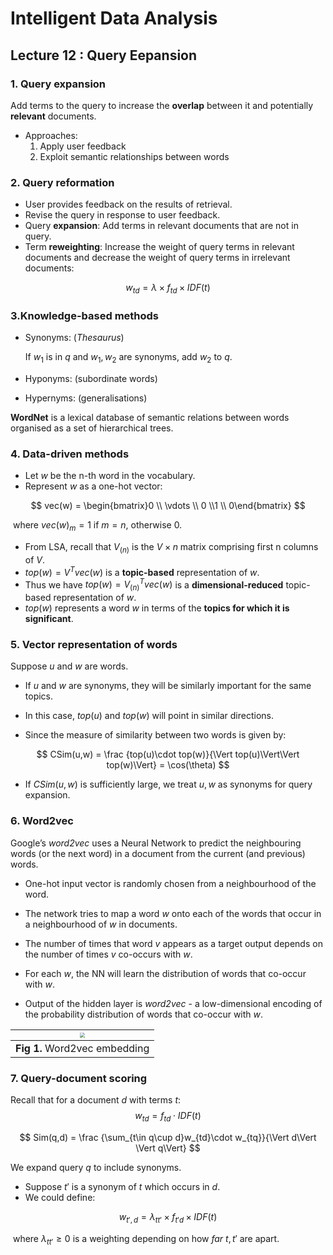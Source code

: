 # Intelligent Data Analysis



## Lecture 12 : Query Eepansion



### 1. Query expansion

Add terms to the query to increase the **overlap** between it and potentially **relevant** documents.

- Approaches:
  1. Apply user feedback
  2. Exploit semantic relationships between words



### 2. Query reformation

- User provides feedback on the results of retrieval.
- Revise the query in response to user feedback.
- Query **expansion**: Add terms in relevant documents that are not in query.
- Term **reweighting**: Increase the weight of query terms in relevant documents and decrease the weight of query terms in irrelevant documents:

$$
w_{td} = \lambda \times f_{td} \times IDF(t)
$$



### 3.Knowledge-based methods

- Synonyms: (*Thesaurus*)

  If $w_1$ is in $q$ and $w_1, w_2$ are synonyms, add $w_2$ to $q$.

- Hyponyms: (subordinate words)

- Hypernyms: (generalisations)

**WordNet** is a lexical database of semantic relations between words organised as a set of hierarchical trees.



### 4. Data-driven methods

- Let $w$ be the n-th word in the vocabulary.
- Represent $w$ as a one-hot vector:

$$
vec(w) = \begin{bmatrix}0 \\ \vdots \\ 0 \\1 \\ 0\end{bmatrix}
$$

​		where $vec(w)_m=1$ if $m=n$, otherwise 0.

- From LSA, recall that $V_{(n)}$ is the $V\times n$ matrix comprising first n columns of $V$.
- $top(w)=V^Tvec(w)$ is a **topic-based** representation of $w$.
- Thus we have $top(w)=V_{(n)}^Tvec(w)$ is a **dimensional-reduced** topic-based representation of $w$.
- $top(w)$ represents a word $w$ in terms of the **topics for which it is significant**.



### 5. Vector representation of words

Suppose $u$ and $w$ are words.

- If $u$ and $w$ are synonyms, they will be similarly important for the same topics.
- In this case, $top(u)$ and $top(w)$ will point in similar directions.

- Since the measure of similarity between two words is given by:

$$
CSim(u,w) = \frac {top(u)\cdot top(w)}{\Vert top(u)\Vert\Vert top(w)\Vert} = \cos(\theta)
$$

- If $CSim(u,w)$ is sufficiently large, we treat $u,w$ as synonyms for query expansion.



### 6. Word2vec

Google’s *word2vec* uses a Neural Network to predict the neighbouring words (or the next word) in a document from the current (and previous) words.

- One-hot input vector is randomly chosen from a neighbourhood of the word.

-  The network tries to map a word $w$ onto each of the words that occur in a neighbourhood of $w$ in documents.
- The number of times that word $v$ appears as a target output depends on the number of times $v$ co-occurs with $w$.
- For each $w$, the NN will learn the distribution of words that co-occur with $w$.
- Output of the hidden layer is *word2vec* - a low-dimensional encoding of the probability distribution of words that co-occur with $w$.



| <img src="/Users/kevinxu95/ACS/IDA/Notes/IDA_Lecture 12.assets/Screenshot 2020-05-28 at 22.20.08.png" style="zoom:50%;" /> |
| :----------------------------------------------------------: |
|                **Fig 1.** Word2vec embedding                 |



### 7. Query-document scoring

Recall that for a document $d$ with terms $t$:
$$
w_{td} = f_{td}\cdot IDF(t)
$$

$$
Sim(q,d) = \frac {\sum_{t\in q\cup d}w_{td}\cdot w_{tq}}{\Vert d\Vert \Vert q\Vert}
$$

We expand query $q$ to include synonyms.

- Suppose $t'$ is a synonym of $t$ which occurs in $d$.
- We could define:

$$
w_{t',d} = \lambda_{tt'}\times f_{t'd} \times IDF(t)
$$

​		where $\lambda_{tt'}\geq0$ is a weighting depending on how *far* $t, t'$ are apart.

